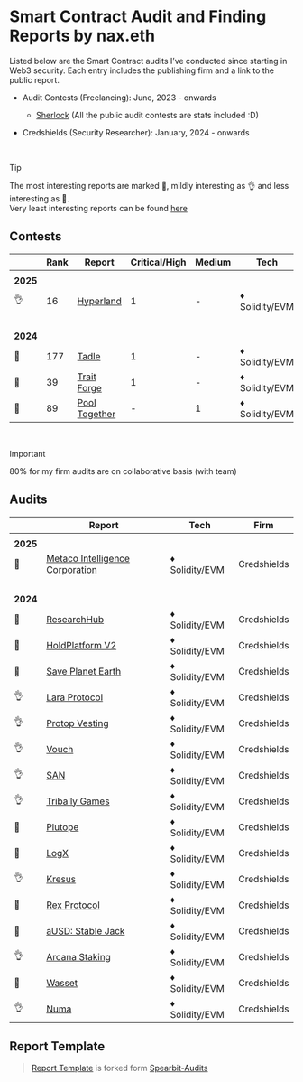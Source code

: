 # Smart Contract Audit and Finding Reports by nax.eth

Listed below are the Smart Contract audits I’ve conducted since starting in Web3 security. Each entry includes the publishing firm and a link to the public report.

- Audit Contests (Freelancing): June, 2023 - onwards

  - [Sherlock](https://audits.sherlock.xyz/watson/namx05) (All the public audit contests are stats included :D)

- Credshields (Security Researcher): January, 2024 - onwards

<br>

> [!TIP]
> The most interesting reports are marked 💎, mildly interesting as 👌 and less interesting as 📰. <br>
> Very least interesting reports can be found [here](/least_interesting_reports/README.md)

## Contests

|             | Rank | Report                                                                                         | Critical/High | Medium | Tech           | Firm      |
| ----------- | ---- | ---------------------------------------------------------------------------------------------- | ------------- | ------ | -------------- | --------- |
|             |      |                                                                                                |               |        |                |           |
| <b>2025</b> |      |                                                                                                |               |
| 👌          | 16   | [Hyperland](https://cantina.xyz/competitions/cd180bb3-5d7d-46ed-8b99-d905e54a9d0b/leaderboard) | 1             | -      | ♦ Solidity/EVM | Cantina   |
| <br>        |      |                                                                                                |               |
| <b>2024</b> |      |                                                                                                |               |
| 💎          | 177  | [Tadle](https://codehawks.cyfrin.io/c/2024-08-tadle/s/679)                                     | 1             | -      | ♦ Solidity/EVM | CodeHawks |
| 💎          | 39   | [Trait Forge](solo/C4/TraitForge_July24.md)                                                    | 1             | -      | ♦ Solidity/EVM | CodeArena |
| 📰          | 89   | [Pool Together](solo/C4/PoolTogether_July23.md)                                                | -             | 1      | ♦ Solidity/EVM | CodeArena |

<br>

> [!IMPORTANT]
> 80% for my firm audits are on collaborative basis (with team)

## Audits

|             | Report                                                                                                                         | Tech           | Firm        |
| ----------- | ------------------------------------------------------------------------------------------------------------------------------ | -------------- | ----------- |
|             |                                                                                                                                |                |             |
| <b>2025</b> |                                                                                                                                |                |             |
| 💎          | [Metaco Intelligence Corporation](https://github.com/Credshields/audit-reports/blob/master/Zoth_Final_Audit_Report.pdf)        | ♦ Solidity/EVM | Credshields |
| <br>        |                                                                                                                                |                |             |
| <b>2024</b> |                                                                                                                                |                |             |
| 📰          | [ResearchHub](https://github.com/Credshields/audit-reports/blob/master/ResearchHub_SmartContract_Final_Audit_Report.pdf)       | ♦ Solidity/EVM | Credshields |
| 📰          | [HoldPlatform V2](https://github.com/Credshields/audit-reports/blob/master/HoldPlatform_Final_Audit_Report.pdf)                | ♦ Solidity/EVM | Credshields |
| 💎          | [Save Planet Earth](https://github.com/Credshields/audit-reports/blob/master/SPE_Smart_Contract_Final_Audit_Report.pdf)        | ♦ Solidity/EVM | Credshields |
| 👌          | [Lara Protocol](https://github.com/Credshields/audit-reports/blob/master/Lara_Liquid_Staking_Final_Audit_Report.pdf)           | ♦ Solidity/EVM | Credshields |
| 👌          | [Protop Vesting](https://github.com/Credshields/audit-reports/blob/master/Protop_Vesting_Contracts_Final_Report.pdf)           | ♦ Solidity/EVM | Credshields |
| 👌          | [Vouch](https://github.com/Credshields/audit-reports/blob/master/Vouch_Contract_Final_Audit_Report.pdf)                        | ♦ Solidity/EVM | Credshields |
| 👌          | [SAN](https://github.com/Credshields/audit-reports/blob/master/SAN_Final_Report.pdf)                                           | ♦ Solidity/EVM | Credshields |
| 👌          | [Tribally Games](https://github.com/Credshields/audit-reports/blob/master/Tribally_Games_Final_Report.pdf)                     | ♦ Solidity/EVM | Credshields |
| 💎          | [Plutope](https://github.com/Credshields/audit-reports/blob/master/Plutope_Final_Audit_Report.pdf)                             | ♦ Solidity/EVM | Credshields |
| 💎          | [LogX](https://github.com/Credshields/audit-reports/blob/4d34781e41a23c270314fac5aced61fc24370f4c/LogX_Token_Final_Report.pdf) | ♦ Solidity/EVM | Credshields |
| 👌          | [Kresus](https://github.com/Credshields/audit-reports/blob/master/Kresus_Final_Audit_Report.pdf)                               | ♦ Solidity/EVM | Credshields |
| 💎          | [Rex Protocol](https://github.com/Credshields/audit-reports/blob/master/Rex_Exchange_Final_Audit_Report.pdf)                   | ♦ Solidity/EVM | Credshields |
| 💎          | [aUSD: Stable Jack](https://github.com/Credshields/audit-reports/blob/master/aUSD_SC_Final_Audit_Report.pdf)                   | ♦ Solidity/EVM | Credshields |
| 👌          | [Arcana Staking](https://github.com/Credshields/audit-reports/blob/master/Arcana_Staking_Contract_Final_Audit_Report.pdf)      | ♦ Solidity/EVM | Credshields |
| 💎          | [Wasset](https://github.com/Credshields/audit-reports/blob/master/Wasset_Final_Audit_Report.pdf)                               | ♦ Solidity/EVM | Credshields |
| 👌          | [Numa](https://github.com/Credshields/audit-reports/blob/master/Numa_Final_Audit_Report.pdf)                                   | ♦ Solidity/EVM | Credshields |

## Report Template

> [Report Template](Report_Template.md) is forked form [Spearbit-Audits](https://github.com/spearbit-audits/report-template/blob/main/report.md)

<br>
